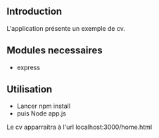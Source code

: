 ## Introduction

L'application présente un exemple de cv.
## Modules necessaires

- express
## Utilisation

- Lancer npm install
- puis Node app.js

Le cv apparraitra à l'url localhost:3000/home.html
